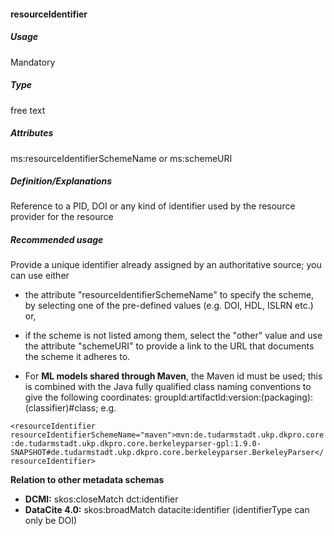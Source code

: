#### resourceIdentifier

##### Usage

Mandatory

##### Type

free text

##### Attributes

ms:resourceIdentifierSchemeName or ms:schemeURI

##### Definition/Explanations

Reference to a PID, DOI or any kind of identifier used by the resource provider for the resource

##### Recommended usage

Provide a unique identifier already assigned by an authoritative source; you can use either

* the attribute "resourceIdentifierSchemeName" to specify the scheme, by selecting one of the pre-defined values \(e.g. DOI, HDL, ISLRN etc.\) or,
* if the scheme is not listed among them, select the "other" value and use the attribute "schemeURI" to provide a link to the URL that documents the scheme it adheres to. 

* For **ML models shared through Maven**, the Maven id must be used; this is combined with the Java fully qualified class naming conventions to give the following coordinates: groupId:artifactId:version:\(packaging\):\(classifier\)\#class; e.g.

`<resourceIdentifier resourceIdentifierSchemeName="maven">mvn:de.tudarmstadt.ukp.dkpro.core:de.tudarmstadt.ukp.dkpro.core.berkeleyparser-gpl:1.9.0-SNAPSHOT#de.tudarmstadt.ukp.dkpro.core.berkeleyparser.BerkeleyParser</resourceIdentifier>`


**Relation to other metadata schemas**

* **DCMI:** skos:closeMatch dct:identifier
* **DataCite 4.0:** skos:broadMatch datacite:identifier \(identifierType can only be DOI\)



